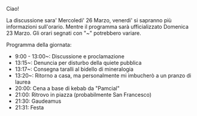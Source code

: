 Ciao!

La discussione sara' Mercoledi' 26 Marzo, venerdi' si sapranno più informazioni sull'orario.
Mentre il programma sarà ufficializzato Domenica 23 Marzo. Gli orari segnati con "~" potrebbero variare.

Programma della giornata:
- 9:00 - 13:00~: Discussione e proclamazione
- 13:15~: Denuncia per disturbo della quiete pubblica
- 13:17~: Consegna taralli al bidello di mineralogia
- 13:20~: Ritorno a casa, ma personalmente mi imbucherò a un pranzo di laurea
- 20:00: Cena a base di kebab da "Pamcial"
- 21:00: Ritrovo in piazza (probabilmente San Francesco)
- 21:30: Gaudeamus
- 21:31: Festa
